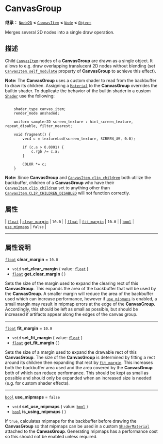 <!-- ⚠ 请勿编辑本文件 ⚠ -->
<!-- 本文档使用脚本从 WeDot 引擎源码仓库生成。 -->
<!-- 生成脚本：https://github.com/WeDot-Engine/WeDot/tree/4.3/doc/tools/make_md.py； -->
<!-- 原文件：https://github.com/WeDot-Engine/WeDot/tree/4.3/doc/classes/CanvasGroup.xml。 -->

<div id="_class_canvasgroup"></div>

# CanvasGroup

**继承：** [`Node2D`](class_node2d.md) **<** [`CanvasItem`](class_canvasitem.md) **<** [`Node`](class_node.md) **<** [`Object`](class_object.md)

Merges several 2D nodes into a single draw operation.

## 描述

Child [`CanvasItem`](class_canvasitem.md) nodes of a **CanvasGroup** are drawn as a single object. It allows to e.g. draw overlapping translucent 2D nodes without blending (set [`CanvasItem.self_modulate`](#class_canvasitem_property_self_modulate) property of **CanvasGroup** to achieve this effect).

 **Note:** The **CanvasGroup** uses a custom shader to read from the backbuffer to draw its children. Assigning a [`Material`](class_material.md) to the **CanvasGroup** overrides the builtin shader. To duplicate the behavior of the builtin shader in a custom [`Shader`](class_shader.md) use the following:

```

    shader_type canvas_item;
    render_mode unshaded;
    
    uniform sampler2D screen_texture : hint_screen_texture, repeat_disable, filter_nearest;
    
    void fragment() {
        vec4 c = textureLod(screen_texture, SCREEN_UV, 0.0);
    
        if (c.a > 0.0001) {
            c.rgb /= c.a;
        }
    
        COLOR *= c;
    }
```

 **Note:** Since **CanvasGroup** and [`CanvasItem.clip_children`](#class_canvasitem_property_clip_children) both utilize the backbuffer, children of a **CanvasGroup** who have their [`CanvasItem.clip_children`](#class_canvasitem_property_clip_children) set to anything other than [`CanvasItem.CLIP_CHILDREN_DISABLED`](#class_canvasitem_constant_clip_children_disabled) will not function correctly.



## 属性

| [`float`](class_float.md) | [`clear_margin`](#class_canvasgroup_property_clear_margin) | ``10.0``  |
| [`float`](class_float.md) | [`fit_margin`](#class_canvasgroup_property_fit_margin)     | ``10.0``  |
| [`bool`](class_bool.md)   | [`use_mipmaps`](#class_canvasgroup_property_use_mipmaps)   | ``false`` |

<!-- rst-class:: classref-section-separator -->

---

## 属性说明

<div id="_class_canvasgroup_property_clear_margin"></div>

[`float`](class_float.md) **clear_margin** = ``10.0`` <div id="class_canvasgroup_property_clear_margin"></div>

- `void` **set_clear_margin** ( value: [`float`](class_float.md) )
- [`float`](class_float.md) **get_clear_margin** ( )

Sets the size of the margin used to expand the clearing rect of this **CanvasGroup**. This expands the area of the backbuffer that will be used by the **CanvasGroup**. A smaller margin will reduce the area of the backbuffer used which can increase performance, however if [`use_mipmaps`](#class_canvasgroup_property_use_mipmaps) is enabled, a small margin may result in mipmap errors at the edge of the **CanvasGroup**. Accordingly, this should be left as small as possible, but should be increased if artifacts appear along the edges of the canvas group.

<!-- rst-class:: classref-item-separator -->

---

<div id="_class_canvasgroup_property_fit_margin"></div>

[`float`](class_float.md) **fit_margin** = ``10.0`` <div id="class_canvasgroup_property_fit_margin"></div>

- `void` **set_fit_margin** ( value: [`float`](class_float.md) )
- [`float`](class_float.md) **get_fit_margin** ( )

Sets the size of a margin used to expand the drawable rect of this **CanvasGroup**. The size of the **CanvasGroup** is determined by fitting a rect around its children then expanding that rect by [`fit_margin`](#class_canvasgroup_property_fit_margin). This increases both the backbuffer area used and the area covered by the **CanvasGroup** both of which can reduce performance. This should be kept as small as possible and should only be expanded when an increased size is needed (e.g. for custom shader effects).

<!-- rst-class:: classref-item-separator -->

---

<div id="_class_canvasgroup_property_use_mipmaps"></div>

[`bool`](class_bool.md) **use_mipmaps** = ``false`` <div id="class_canvasgroup_property_use_mipmaps"></div>

- `void` **set_use_mipmaps** ( value: [`bool`](class_bool.md) )
- [`bool`](class_bool.md) **is_using_mipmaps** ( )

If `true`, calculates mipmaps for the backbuffer before drawing the **CanvasGroup** so that mipmaps can be used in a custom [`ShaderMaterial`](class_shadermaterial.md) attached to the **CanvasGroup**. Generating mipmaps has a performance cost so this should not be enabled unless required.

[^virtual]: 本方法通常需要用户覆盖才能生效。
[^const]: 本方法无副作用，不会修改该实例的任何成员变量。
[^vararg]: 本方法除了能接受在此处描述的参数外，还能够继续接受任意数量的参数。
[^constructor]: 本方法用于构造某个类型。
[^static]: 调用本方法无需实例，可直接使用类名进行调用。
[^operator]: 本方法描述的是使用本类型作为左操作数的有效运算符。
[^bitfield]: 这个值是由下列位标志构成位掩码的整数。
[^void]: 无返回值。
